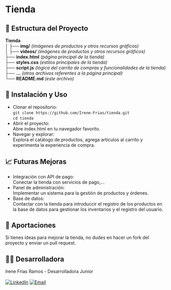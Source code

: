 # Tienda
## 📁 Estructura del Proyecto
**Tienda**
</br>
│  ├── **img/**              *(imágenes de productos y otros recursos gráficos)*
</br> 
│  ├── **videos/**           *(imágenes de productos y otros recursos gráficos)*
</br>
├── **index.html**          *(página principal de la tienda)*
</br>
├── **styles.css**          *(estilos principales de la tienda)*
</br>
├── **script.js**           *(lógica del carrito de compras y funcionalidades de la tienda)*
</br>
├── **...**                 *(otros archivos referentes a la página principal)*
</br>
└── **README.md**           *(este archivo)*

## 🚀 Instalación y Uso
- Clonar el repositorio:
  </br>
``` git clone https://github.com/Irene-Frias/tienda.git ```
  </br>
``` cd tienda ```
- Abrir el proyecto:
  </br>Abre index.html en tu navegador favorito.
- Navegar y explorar:
  </br> Explora el catálogo de productos, agrega artículos al carrito y experimenta la experiencia de compra.

## 📈 Futuras Mejoras
- Integración con API de pago:
  </br>Conectar la tienda con servicios de pago,...
- Panel de administración:
  </br>Implementar un sistema para la gestión de productos y órdenes.
- Base de datos:
  </br>Contactar con la tienda para introduccir el registro de los productos en la base de datos para gestionar los inventarios y el registro del usuario.

## 📝 Aportaciones
Si tienes ideas para mejorar la tienda, no dudes en hacer un fork del proyecto y enviar un pull request.

## 👩‍💻 Desarrolladora
Irene Frías Ramos - Desarrolladora Junior
<br> </br>
[![LinkedIn](https://img.shields.io/badge/LinkedIn-0077B5?style=for-the-badge&logo=linkedin&logoColor=white)](https://www.linkedin.com/in/IreneFrías/)
[![Email](https://img.shields.io/badge/Email-D14836?style=for-the-badge&logo=gmail&logoColor=white)](mailto:irene5frias@gmail.com)
